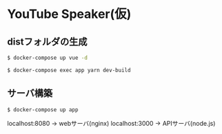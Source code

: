 # YouTube Speaker(仮)

## distフォルダの生成
```bash
$ docker-compose up vue -d

$ docker-compose exec app yarn dev-build
```

## サーバ構築
```bash
$ docker-compose up app
```

localhost:8080 -> webサーバ(nginx)
localhost:3000 -> APIサーバ(node.js)
